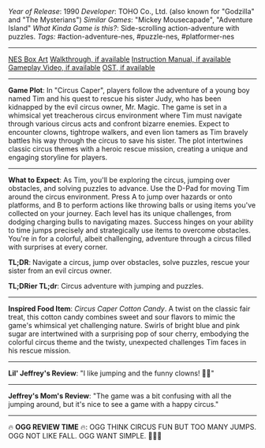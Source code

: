 *Year of Release*: 1990
*Developer*: TOHO Co., Ltd. (also known for "Godzilla" and "The Mysterians")
*Similar Games*: "Mickey Mousecapade", "Adventure Island"
*What Kinda Game is this?*: Side-scrolling action-adventure with puzzles.
*Tags:* #action-adventure-nes, #puzzle-nes, #platformer-nes

---
[NES Box Art](https://www.google.com/search?tbm=isch&q=NES+Box+Art+Circus+Caper) 
[Walkthrough, if available](https://www.google.com/search?q=Walkthrough+NES+Circus+Caper)
[Instruction Manual, if available](https://www.google.com/search?q=NES+Instruction+Manual+Circus+Caper)
[Gameplay Video, if available](https://www.youtube.com/results?search_query=gameplay+NES+Circus+Caper) 
[OST, if available](https://www.youtube.com/results?search_query=gameplay+NES+Circus+Caper+OST)

- - -
**Game Plot**: In "Circus Caper", players follow the adventure of a young boy named Tim and his quest to rescue his sister Judy, who has been kidnapped by the evil circus owner, Mr. Magic. The game is set in a whimsical yet treacherous circus environment where Tim must navigate through various circus acts and confront bizarre enemies. Expect to encounter clowns, tightrope walkers, and even lion tamers as Tim bravely battles his way through the circus to save his sister. The plot intertwines classic circus themes with a heroic rescue mission, creating a unique and engaging storyline for players.

- - -
**What to Expect**: As Tim, you'll be exploring the circus, jumping over obstacles, and solving puzzles to advance. Use the D-Pad for moving Tim around the circus environment. Press A to jump over hazards or onto platforms, and B to perform actions like throwing balls or using items you've collected on your journey. Each level has its unique challenges, from dodging charging bulls to navigating mazes. Success hinges on your ability to time jumps precisely and strategically use items to overcome obstacles. You're in for a colorful, albeit challenging, adventure through a circus filled with surprises at every corner.

**TL;DR**: Navigate a circus, jump over obstacles, solve puzzles, rescue your sister from an evil circus owner.

**TL;DRier TL;dr**: Circus adventure with jumping and puzzles.

---
**Inspired Food Item**: *Circus Caper Cotton Candy*. A twist on the classic fair treat, this cotton candy combines sweet and sour flavors to mimic the game's whimsical yet challenging nature. Swirls of bright blue and pink sugar are intertwined with a surprising pop of sour cherry, embodying the colorful circus theme and the twisty, unexpected challenges Tim faces in his rescue mission.

---
**Lil' Jeffrey's Review**: "I like jumping and the funny clowns! 🤡😄"

---
**Jeffrey's Mom's Review**: "The game was a bit confusing with all the jumping around, but it's nice to see a game with a happy circus."

---
🔥 **OGG REVIEW TIME** 🔥: OGG THINK CIRCUS FUN BUT TOO MANY JUMPS. OGG NOT LIKE FALL. OGG WANT SIMPLE. 🌋🔥🤔